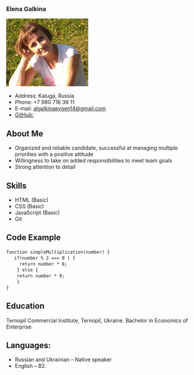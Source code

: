 ### Elena Galkina

![picture](picture.jpg)

- Address: Kaluga, Russia
- Phone: +7 980 716 39 11
- E-mail: <algalkinaevgen14@gmail.com>
- [GitHub:](https://alena299.github.io/rsschool-cv/cv)

## About Me

- Organized and reliable candidate, successful at managing multiple priorities with a positive attitude
- Willingness to take on added responsibilities to meet team goals
- Strong attention to detail

## Skills

- HTML (Basic)
- CSS (Basic)
- JavaScript (Basic)
- Git

## Code Example

```
function simpleMultiplication(number) {
   if(number % 2 === 0 ) {
     return number * 8;
    } else {
    return number * 9;
    }
}
```

## Education

Ternopil Commercial Institute, Ternopil, Ukraine. Bachelor in Economics of Enterprise

## Languages:

- Russian and Ukrainian – Native speaker
- English – B2.
